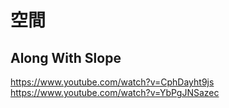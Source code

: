 # 空間

## Along With Slope
https://www.youtube.com/watch?v=CphDayht9js
https://www.youtube.com/watch?v=YbPgJNSazec